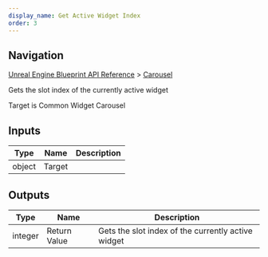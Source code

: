 ```yaml
---
display_name: Get Active Widget Index
order: 3
---
```

## Navigation

[Unreal Engine Blueprint API Reference](https://dev.epicgames.com/documentation/en-us/unreal-engine/BlueprintAPI) > [Carousel](https://dev.epicgames.com/documentation/en-us/unreal-engine/BlueprintAPI/Carousel)

Gets the slot index of the currently active widget

Target is Common Widget Carousel

## Inputs

| Type | Name | Description |
| --- | --- | --- |
| object | Target |  |

## Outputs

| Type | Name | Description |
| --- | --- | --- |
| integer | Return Value | Gets the slot index of the currently active widget |
